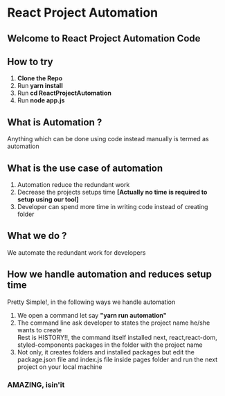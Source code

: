 
<h1>React Project Automation</h1>

<h2>Welcome to React Project Automation Code<h2>

<h2>How to try</h2>
<ol>
	<li><strong>Clone the Repo</strong></li>
	<li>Run<strong> yarn install</strong></li>
	<li>Run<strong> cd ReactProjectAutomation</strong></li>
	<li>Run<strong> node app.js</strong></li>
</ol>

<h2>What is  Automation ?</h2>
<p>Anything which can be done using code instead manually is termed as automation</p>

<h2>What is the use case of automation</h2>
<ol>
	<li>Automation reduce the redundant work</li>
	<li>Decrease the projects setups time <strong>[Actually no time is required to setup using our tool]</strong></li>
	<li>Developer can spend more time in writing code instead of creating folder</li>
</ol>

<h2>What we do ? </h2>
<p>We automate the redundant work for developers</p>

<h2>How we handle automation and reduces setup time</h2>
</p>Pretty Simple!, in the following ways we handle automation</p>
<ol>
	<li>We open a command let say <strong> "yarn run automation"</strong> </li>
	<li>The command line ask developer to states the project name he/she wants to create</li>
	</li>Rest is HISTORY!!, the command itself installed next, react,react-dom, styled-components packages in the folder with the project name </li>
	<li>Not only, it creates folders and installed packages but edit the package.json file and index.js file inside pages folder and run the next project on your local machine</li>
</ol>

<h3>AMAZING, isin'it</h3>




